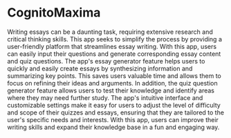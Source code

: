 # CognitoMaxima
Writing essays can be a daunting task, requiring extensive research and critical thinking skills. This app seeks to simplify the process by providing a user-friendly platform that streamlines essay writing. With this app, users can easily input their questions and generate corresponding essay content and quiz questions. The app's essay generator feature helps users to quickly and easily create essays by synthesizing information and summarizing key points. This saves users valuable time and allows them to focus on refining their ideas and arguments. In addition, the quiz question generator feature allows users to test their knowledge and identify areas where they may need further study. The app's intuitive interface and customizable settings make it easy for users to adjust the level of difficulty and scope of their quizzes and essays, ensuring that they are tailored to the user's specific needs and interests. With this app, users can improve their writing skills and expand their knowledge base in a fun and engaging way.

